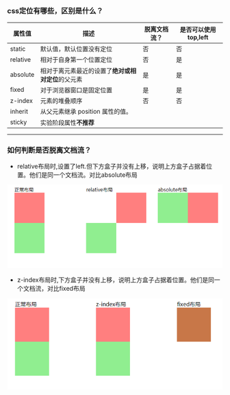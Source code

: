 ### css定位有哪些，区别是什么？

属性值 | 描述 | 脱离文档流？| 是否可以使用top,left|
--|--|--|--
static |默认值，默认位置没有定位|否|否|
relative |相对于自身第一个位置定位|否|是|
absolute |相对于离元素最近的设置了**绝对或相对定位**的父元素|是|是|
fixed |对于浏览器窗口是固定位置|是|是|
z-index|元素的堆叠顺序|否|否|
inherit|从父元素继承 position 属性的值。|
sticky|实验阶段属性**不推荐** |


---

### 如何判断是否脱离文档流？
- relative布局时,设置了left.但下方盒子并没有上移，说明上方盒子占据着位置。他们是同一个文档流。对比absolute布局

![](./relative.jpg "relative布局")

- z-index布局时,下方盒子并没有上移，说明上方盒子占据着位置。他们是同一个文档流，对比fixed布局

![](./fixed.jpg "fixed布局")
